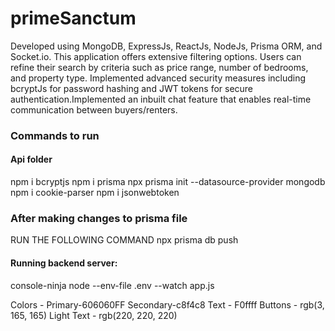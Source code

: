 # primeSanctum 
Developed using MongoDB, ExpressJs, ReactJs, NodeJs, Prisma ORM, and Socket.io. This application offers
extensive filtering options. Users can refine their search by criteria such as price range, number of bedrooms, and
property type. Implemented advanced security measures including bcryptJs for password hashing and JWT tokens
for secure authentication.Implemented an inbuilt chat feature that enables real-time communication between buyers/renters.


### Commands to run

#### Api folder
npm i bcryptjs
npm i prisma 
npx prisma init --datasource-provider mongodb
npm i cookie-parser
npm i jsonwebtoken

### After making changes to prisma file 
RUN THE FOLLOWING COMMAND
npx prisma db push

#### Running backend server:

console-ninja node --env-file .env --watch app.js

Colors -
Primary-606060FF
Secondary-c8f4c8
Text - F0ffff
Buttons - rgb(3, 165, 165)
Light Text - rgb(220, 220, 220)

